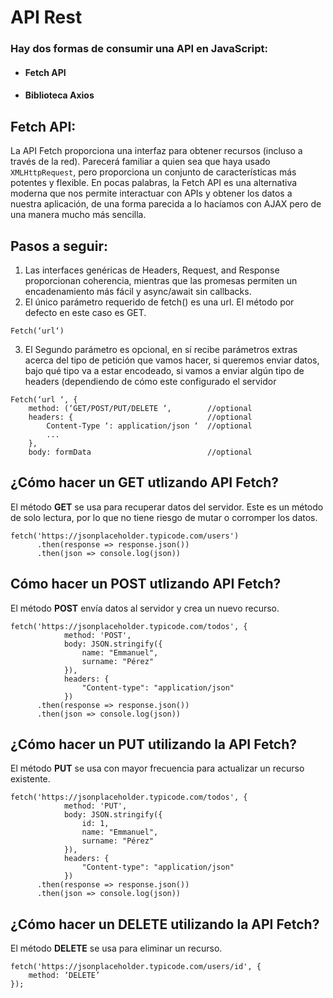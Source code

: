 # API Rest

### Hay dos formas de consumir una API en JavaScript:

- #### Fetch API
- #### Biblioteca Axios 

## Fetch API:
La API Fetch proporciona una interfaz para obtener recursos (incluso a través de la red). Parecerá familiar a quien sea que haya usado `XMLHttpRequest`, pero proporciona un conjunto de características más potentes y flexible.
En pocas palabras, la Fetch API es una alternativa moderna que nos permite interactuar con APIs y obtener los datos a nuestra aplicación, de una forma parecida a lo hacíamos con AJAX pero de una manera mucho más sencilla.

## Pasos a seguir: 
1. Las interfaces genéricas de Headers, Request, and Response proporcionan coherencia, mientras que las promesas permiten un encadenamiento más fácil y async/await sin callbacks.
2. El único parámetro requerido de fetch() es una url. El método por defecto en este caso es GET.
```
Fetch(‘url‘)
````
3. El Segundo parámetro es opcional, en sí recibe parámetros extras acerca del tipo de petición que vamos hacer, si queremos enviar datos, bajo qué tipo va a estar encodeado, si vamos a enviar algún tipo de headers (dependiendo de cómo este configurado el servidor
```
Fetch(‘url ‘, {
    method: (‘GET/POST/PUT/DELETE ‘,        //optional
    headers: {                              //optional
        Content-Type ‘: application/json ‘  //optional
        ...
    },
    body: formData                          //optional
```

## ¿Cómo hacer un GET utlizando API Fetch?
El método **GET** se usa para recuperar datos del servidor. Este es un método de solo lectura, por lo que no tiene riesgo de mutar o corromper los datos.
```
fetch('https://jsonplaceholder.typicode.com/users')
      .then(response => response.json())
      .then(json => console.log(json))
```
## Cómo hacer un POST utlizando API Fetch?
El método **POST** envía datos al servidor y crea un nuevo recurso.
```
fetch('https://jsonplaceholder.typicode.com/todos', {
            method: 'POST',
            body: JSON.stringify({
                name: "Emmanuel",
                surname: "Pérez"
            }),
            headers: {
                "Content-type": "application/json"
            })
      .then(response => response.json())
      .then(json => console.log(json))
```

## ¿Cómo hacer un PUT utilizando la API Fetch?
El método **PUT** se usa con mayor frecuencia para actualizar un recurso existente.
```
fetch('https://jsonplaceholder.typicode.com/todos', {
            method: 'PUT',
            body: JSON.stringify({
                id: 1,             
                name: "Emmanuel",
                surname: "Pérez"
            }),
            headers: {
                "Content-type": "application/json"
            })
      .then(response => response.json())
      .then(json => console.log(json))
```

## ¿Cómo hacer un DELETE utilizando la API Fetch?
El método **DELETE** se usa para eliminar un recurso.
```
fetch('https://jsonplaceholder.typicode.com/users/id', {
    method: ‘DELETE’
});
```

